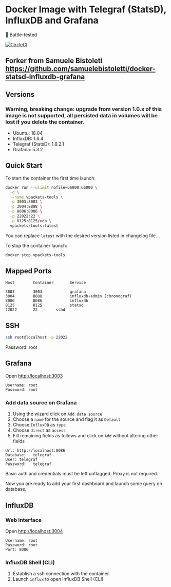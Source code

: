 # Docker Image with Telegraf (StatsD), InfluxDB and Grafana

:facepunch: Battle-tested

[![CircleCI](https://circleci.com/gh/samuelebistoletti/docker-statsd-influxdb-grafana.svg?style=svg)](https://circleci.com/gh/samuelebistoletti/docker-statsd-influxdb-grafana)

## Forker from Samuele Bistoleti https://github.com/samuelebistoletti/docker-statsd-influxdb-grafana

## Versions

### Warning, breaking change: upgrade from version 1.0.x of this image is not supported, all persisted data in volumes will be lost if you delete the container.

* Ubuntu:            18.04
* InfluxDB:          1.6.4
* Telegraf (StatsD): 1.8.2.1
* Grafana:           5.3.2

## Quick Start

To start the container the first time launch:

```sh
docker run --ulimit nofile=66000:66000 \
  -d \
  --name vpackets-tools \
  -p 3003:3003 \
  -p 3004:8888 \
  -p 8086:8086 \
  -p 22022:22 \
  -p 8125:8125/udp \
  vpackets/tools:latest
```

You can replace `latest` with the desired version listed in changelog file.

To stop the container launch:

```sh
docker stop vpackets-tools
```

## Mapped Ports

```
Host		Container		Service

3003		3003			grafana
3004		8888			influxdb-admin (chronograf)
8086		8086			influxdb
8125		8125			statsd
22022		22        sshd
```
## SSH

```sh
ssh root@localhost -p 22022
```
Password: root

## Grafana

Open <http://localhost:3003>

```
Username: root
Password: root
```

### Add data source on Grafana

1. Using the wizard click on `Add data source`
2. Choose a `name` for the source and flag it as `Default`
3. Choose `InfluxDB` as `type`
4. Choose `direct` as `access`
5. Fill remaining fields as follows and click on `Add` without altering other fields

```
Url: http://localhost:8086
Database:	telegraf
User: telegraf
Password:	telegraf
```

Basic auth and credentials must be left unflagged. Proxy is not required.

Now you are ready to add your first dashboard and launch some query on database.

## InfluxDB

### Web Interface

Open <http://localhost:3004>

```
Username: root
Password: root
Port: 8086
```

### InfluxDB Shell (CLI)

1. Establish a ssh connection with the container
2. Launch `influx` to open InfluxDB Shell (CLI)
